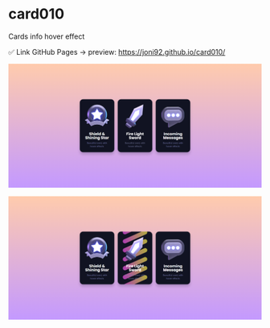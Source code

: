 # card010
Cards info hover effect

✅ Link GitHub Pages -> preview:  https://joni92.github.io/card010/


![preview0.png](https://github.com/Joni92/card010/blob/main/preview1.png)

![preview0.png](https://github.com/Joni92/card010/blob/main/preview2.png)
